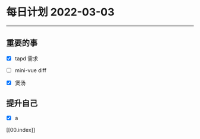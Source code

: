 #  每日计划 2022-03-03
---
## 重要的事
- [x]  tapd 需求
- [ ]  mini-vue diff
- [x]  煲汤



## 提升自己
- [x]  a
  



[[00.index]]








